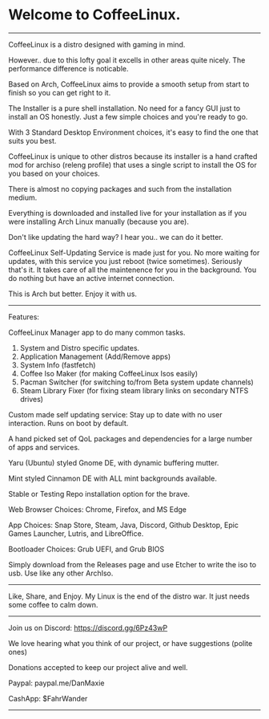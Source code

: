 # Welcome to CoffeeLinux.

-----------------------------------

CoffeeLinux is a distro designed with gaming in mind.

However.. due to this lofty goal it excells in other areas quite nicely.
The performance difference is noticable.

Based on Arch, CoffeeLinux aims to provide a smooth setup from start to finish so you can get right to it.

The Installer is a pure shell installation. No need for a fancy GUI just to install an OS honestly.
  Just a few simple choices and you're ready to go.

With 3 Standard Desktop Environment choices, it's easy to find the one that suits you best.

CoffeeLinux is unique to other distros because its installer is a hand crafted mod for archiso (releng profile) that uses a single script to install the OS for you based on your choices.
 
There is almost no copying packages and such from the installation medium.

Everything is downloaded and installed live for your installation as if you were installing Arch Linux manually (because you are).

Don't like updating the hard way? I hear you.. we can do it better.

CoffeeLinux Self-Updating Service is made just for you.
No more waiting for updates, with this service you just reboot (twice sometimes). 
Seriously that's it. It takes care of all the maintenence for you in the background.
You do nothing but have an active internet connection.

This is Arch but better. Enjoy it with us.

----------------------------------

Features:

CoffeeLinux Manager app to do many common tasks.
1. System and Distro specific updates.
2. Application Management (Add/Remove apps)
3. System Info (fastfetch)
4. Coffee Iso Maker (for making CoffeeLinux Isos easily)
5. Pacman Switcher (for switching to/from Beta system update channels)
6. Steam Library Fixer (for fixing steam library links on secondary NTFS drives)

Custom made self updating service: Stay up to date with no user interaction. Runs on boot by default.

A hand picked set of QoL packages and dependencies for a large number of apps and services.

Yaru (Ubuntu) styled Gnome DE, with dynamic buffering mutter.

Mint styled Cinnamon DE with ALL mint backgrounds available.

Stable or Testing Repo installation option for the brave.

Web Browser Choices: Chrome, Firefox, and MS Edge

App Choices: Snap Store, Steam, Java, Discord, Github Desktop, Epic Games Launcher, Lutris, and LibreOffice.

Bootloader Choices: Grub UEFI, and Grub BIOS

Simply download from the Releases page and use Etcher to write the iso to usb. Use like any other ArchIso.

------------------------------------

Like, Share, and Enjoy. 
My Linux is the end of the distro war. It just needs some coffee to calm down.

------------------------------------

Join us on Discord: https://discord.gg/6Pz43wP

We love hearing what you think of our project, 
or have suggestions (polite ones)

Donations accepted to keep our project alive and well.

Paypal: paypal.me/DanMaxie

CashApp: $FahrWander

------------------------


